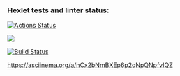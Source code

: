 ### Hexlet tests and linter status:
[![Actions Status](https://github.com/Ramaniuk/qa-auto-engineer-javascript-project-87/actions/workflows/hexlet-check.yml/badge.svg)](https://github.com/Ramaniuk/qa-auto-engineer-javascript-project-87/actions)

<a href="https://codeclimate.com/github/Ramaniuk/qa-auto-engineer-javascript-project-87/maintainability"><img src="https://api.codeclimate.com/v1/badges/ce91e27ce71bb921ab5f/maintainability" /></a>

[![Build Status](https://app.travis-ci.com/Ramaniuk/qa-auto-engineer-javascript-project-87.svg?token=sY4a248xsHfzPB5nsRNy&branch=main)](https://app.travis-ci.com/Ramaniuk/qa-auto-engineer-javascript-project-87)

https://asciinema.org/a/nCx2bNmBXEp6p2qNpQNpfvIQZ
